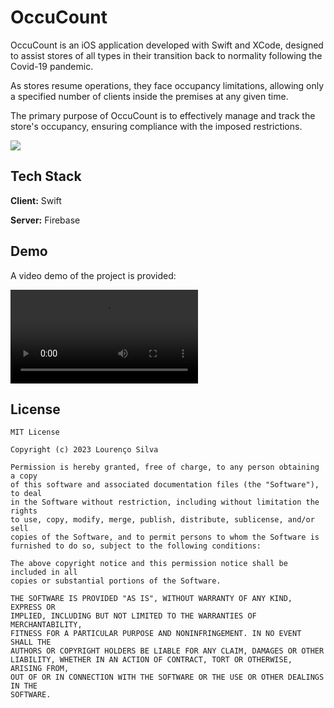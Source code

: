 
# OccuCount
OccuCount is an iOS application developed with Swift and XCode, designed to assist stores of all types in their transition back to normality following the Covid-19 pandemic.

As stores resume operations, they face occupancy limitations, allowing only a specified number of clients inside the premises at any given time. 

The primary purpose of OccuCount is to effectively manage and track the store's occupancy, ensuring compliance with the imposed restrictions.



![](https://lourencofsilva.github.io/demo/occucount/logo.png)
## Tech Stack

**Client:** Swift

**Server:** Firebase



## Demo

A video demo of the project is provided:

![](https://lourencofsilva.github.io/demo/occucount/demo.mp4)
## License

```
MIT License

Copyright (c) 2023 Lourenço Silva

Permission is hereby granted, free of charge, to any person obtaining a copy
of this software and associated documentation files (the "Software"), to deal
in the Software without restriction, including without limitation the rights
to use, copy, modify, merge, publish, distribute, sublicense, and/or sell
copies of the Software, and to permit persons to whom the Software is
furnished to do so, subject to the following conditions:

The above copyright notice and this permission notice shall be included in all
copies or substantial portions of the Software.

THE SOFTWARE IS PROVIDED "AS IS", WITHOUT WARRANTY OF ANY KIND, EXPRESS OR
IMPLIED, INCLUDING BUT NOT LIMITED TO THE WARRANTIES OF MERCHANTABILITY,
FITNESS FOR A PARTICULAR PURPOSE AND NONINFRINGEMENT. IN NO EVENT SHALL THE
AUTHORS OR COPYRIGHT HOLDERS BE LIABLE FOR ANY CLAIM, DAMAGES OR OTHER
LIABILITY, WHETHER IN AN ACTION OF CONTRACT, TORT OR OTHERWISE, ARISING FROM,
OUT OF OR IN CONNECTION WITH THE SOFTWARE OR THE USE OR OTHER DEALINGS IN THE
SOFTWARE.

```
